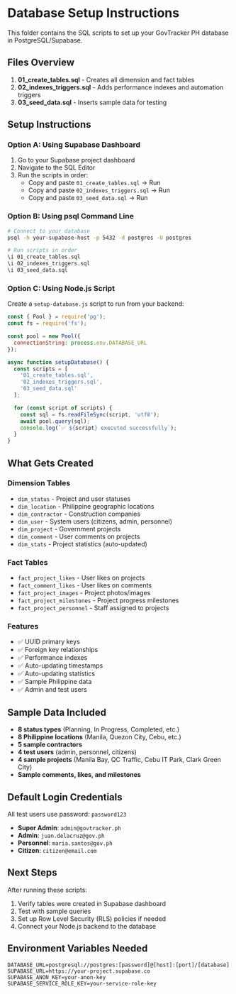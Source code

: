 # Database Setup Instructions

This folder contains the SQL scripts to set up your GovTracker PH database in PostgreSQL/Supabase.

## Files Overview

1. **01_create_tables.sql** - Creates all dimension and fact tables
2. **02_indexes_triggers.sql** - Adds performance indexes and automation triggers  
3. **03_seed_data.sql** - Inserts sample data for testing

## Setup Instructions

### Option A: Using Supabase Dashboard

1. Go to your Supabase project dashboard
2. Navigate to the SQL Editor
3. Run the scripts in order:
   - Copy and paste `01_create_tables.sql` → Run
   - Copy and paste `02_indexes_triggers.sql` → Run  
   - Copy and paste `03_seed_data.sql` → Run

### Option B: Using psql Command Line

```bash
# Connect to your database
psql -h your-supabase-host -p 5432 -d postgres -U postgres

# Run scripts in order
\i 01_create_tables.sql
\i 02_indexes_triggers.sql  
\i 03_seed_data.sql
```

### Option C: Using Node.js Script

Create a `setup-database.js` script to run from your backend:

```javascript
const { Pool } = require('pg');
const fs = require('fs');

const pool = new Pool({
  connectionString: process.env.DATABASE_URL
});

async function setupDatabase() {
  const scripts = [
    '01_create_tables.sql',
    '02_indexes_triggers.sql', 
    '03_seed_data.sql'
  ];

  for (const script of scripts) {
    const sql = fs.readFileSync(script, 'utf8');
    await pool.query(sql);
    console.log(`✅ ${script} executed successfully`);
  }
}
```

## What Gets Created

### Dimension Tables
- `dim_status` - Project and user statuses
- `dim_location` - Philippine geographic locations
- `dim_contractor` - Construction companies
- `dim_user` - System users (citizens, admin, personnel)
- `dim_project` - Government projects
- `dim_comment` - User comments on projects
- `dim_stats` - Project statistics (auto-updated)

### Fact Tables  
- `fact_project_likes` - User likes on projects
- `fact_comment_likes` - User likes on comments
- `fact_project_images` - Project photos/images
- `fact_project_milestones` - Project progress milestones
- `fact_project_personnel` - Staff assigned to projects

### Features
- ✅ UUID primary keys
- ✅ Foreign key relationships
- ✅ Performance indexes
- ✅ Auto-updating timestamps
- ✅ Auto-updating statistics
- ✅ Sample Philippine data
- ✅ Admin and test users

## Sample Data Included

- **8 status types** (Planning, In Progress, Completed, etc.)
- **8 Philippine locations** (Manila, Quezon City, Cebu, etc.)
- **5 sample contractors**
- **4 test users** (admin, personnel, citizens)
- **4 sample projects** (Manila Bay, QC Traffic, Cebu IT Park, Clark Green City)
- **Sample comments, likes, and milestones**

## Default Login Credentials

All test users use password: `password123`

- **Super Admin**: `admin@govtracker.ph`
- **Admin**: `juan.delacruz@gov.ph`  
- **Personnel**: `maria.santos@gov.ph`
- **Citizen**: `citizen@email.com`

## Next Steps

After running these scripts:
1. Verify tables were created in Supabase dashboard
2. Test with sample queries
3. Set up Row Level Security (RLS) policies if needed
4. Connect your Node.js backend to the database

## Environment Variables Needed

```env
DATABASE_URL=postgresql://postgres:[password]@[host]:[port]/[database]
SUPABASE_URL=https://your-project.supabase.co
SUPABASE_ANON_KEY=your-anon-key
SUPABASE_SERVICE_ROLE_KEY=your-service-role-key
```
